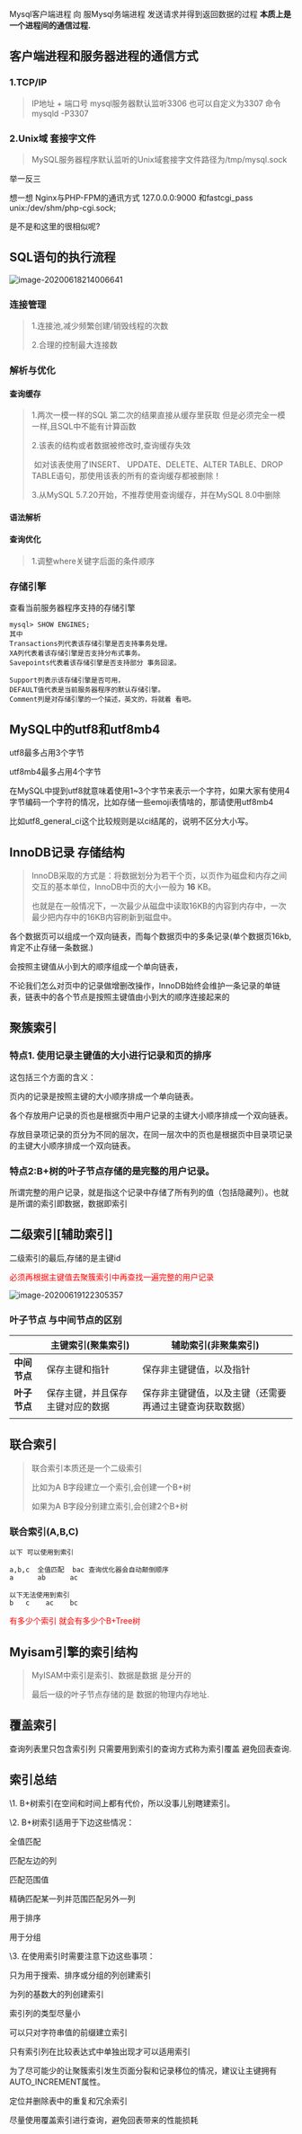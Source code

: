 Mysql客户端进程 向 服Mysql务端进程 发送请求并得到返回数据的过程  **本质上是一个进程间的通信过程.**

## 客户端进程和服务器进程的通信方式

### 1.TCP/IP 

> IP地址 + 端口号  mysql服务器默认监听3306   也可以自定义为3307    命令mysqld -P3307 

### 2.Unix域 套接字文件

> MySQL服务器程序默认监听的Unix域套接字文件路径为/tmp/mysql.sock

举一反三

想一想 Nginx与PHP-FPM的通讯方式  127.0.0.0:9000   和fastcgi_pass unix:/dev/shm/php-cgi.sock;

是不是和这里的很相似呢?



## SQL语句的执行流程

![image-20200618214006641](imgs/image-20200618214006641.png)

### 连接管理

> 1.连接池,减少频繁创建/销毁线程的次数
>
> 2.合理的控制最大连接数

### 解析与优化

#### 查询缓存

> 1.两次一模一样的SQL  第二次的结果直接从缓存里获取  但是必须完全一模一样,且SQL中不能有计算函数
>
> 2.该表的结构或者数据被修改时,查询缓存失效
>
> ​		如对该表使用了INSERT、 UPDATE、DELETE、ALTER TABLE、DROP TABLE语句，那使用该表的所有的查询缓存都被删除！
>
> 3.从MySQL 5.7.20开始，不推荐使用查询缓存，并在MySQL 8.0中删除

#### 语法解析

#### 查询优化

>1.调整where关键字后面的条件顺序
>
>

### 存储引擎

查看当前服务器程序支持的存储引擎

```
mysql> SHOW ENGINES;
其中
Transactions列代表该存储引擎是否支持事务处理。
XA列代表着该存储引擎是否支持分布式事务。
Savepoints代表着该存储引擎是否支持部分 事务回滚。

Support列表示该存储引擎是否可用，
DEFAULT值代表是当前服务器程序的默认存储引擎。
Comment列是对存储引擎的一个描述，英文的，将就着 看吧。

```

##  MySQL中的utf8和utf8mb4

utf8最多占用3个字节

utf8mb4最多占用4个字节

在MySQL中提到utf8就意味着使用1~3个字节来表示一个字符，如果大家有使用4字节编码一个字符的情况，比如存储一些emoji表情啥的，那请使用utf8mb4

比如utf8_general_ci这个比较规则是以ci结尾的，说明不区分大小写。





##  InnoDB记录 存储结构

> InnoDB采取的方式是：将数据划分为若干个页，以页作为磁盘和内存之间交互的基本单位，InnoDB中页的大小一般为 **16** KB。
>
> 也就是在一般情况下，一次最少从磁盘中读取16KB的内容到内存中，一次最少把内存中的16KB内容刷新到磁盘中。

各个数据页可以组成一个双向链表，而每个数据页中的多条记录(单个数据页16kb,肯定不止存储一条数据.)

会按照主键值从小到大的顺序组成一个单向链表，



不论我们怎么对页中的记录做增删改操作，InnoDB始终会维护一条记录的单链表，链表中的各个节点是按照主键值由小到大的顺序连接起来的



## 聚簇索引

### 特点1. 使用记录主键值的大小进行记录和页的排序

这包括三个方面的含义： 

页内的记录是按照主键的大小顺序排成一个单向链表。 

各个存放用户记录的页也是根据页中用户记录的主键大小顺序排成一个双向链表。 

存放目录项记录的页分为不同的层次，在同一层次中的页也是根据页中目录项记录的主键大小顺序排成一个双向链表。 

### 特点2:B+树的叶子节点存储的是完整的用户记录。 

所谓完整的用户记录，就是指这个记录中存储了所有列的值（包括隐藏列）。也就是所谓的索引即数据，数据即索引



## 二级索引[辅助索引]

二级索引的最后,存储的是主键id

<font color=red>必须再根据主键值去聚簇索引中再查找一遍完整的用户记录</font>

![image-20200619122305357](imgs/image-20200619122305357.png)

### 叶子节点 与中间节点的区别

|              | 主键索引(聚集索引)               | 辅助索引(非聚集索引)                                     |
| ------------ | -------------------------------- | -------------------------------------------------------- |
| **中间节点** | 保存主键和指针                   | 保存非主键键值，以及指针                                 |
| **叶子节点** | 保存主键，并且保存主键对应的数据 | 保存非主键键值，以及主键（还需要再通过主键查询获取数据） |
|              |                                  |                                                          |

## 联合索引

> 联合索引本质还是一个二级索引   
>
> 比如为A B字段建立一个索引,会创建一个B+树
>
> 如果为A B字段分别建立索引,会创建2个B+树

### 联合索引(A,B,C)

```
以下 可以使用到索引

a,b,c  全值匹配  bac 查询优化器会自动颠倒顺序  
a      ab      ac

以下无法使用到索引
b   c    ac    bc   
```





<font color=red>有多少个索引 就会有多少个B+Tree树</font>

## Myisam引擎的索引结构

> MyISAM中索引是索引、数据是数据  是分开的
>
> 最后一级的叶子节点存储的是 数据的物理内存地址.

## 覆盖索引

查询列表里只包含索引列  只需要用到索引的查询方式称为索引覆盖  避免回表查询.



## 索引总结

\1. B+树索引在空间和时间上都有代价，所以没事儿别瞎建索引。 

\2. B+树索引适用于下边这些情况： 

全值匹配 

匹配左边的列 

匹配范围值 

精确匹配某一列并范围匹配另外一列 

用于排序 

用于分组 

\3. 在使用索引时需要注意下边这些事项： 

只为用于搜索、排序或分组的列创建索引 

为列的基数大的列创建索引 

索引列的类型尽量小 

可以只对字符串值的前缀建立索引 

只有索引列在比较表达式中单独出现才可以适用索引 

为了尽可能少的让聚簇索引发生页面分裂和记录移位的情况，建议让主键拥有AUTO_INCREMENT属性。 

定位并删除表中的重复和冗余索引 

尽量使用覆盖索引进行查询，避免回表带来的性能损耗
